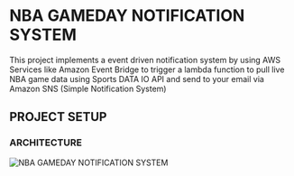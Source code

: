 # NBA GAMEDAY NOTIFICATION SYSTEM

This project implements a event driven notification system by using AWS Services like Amazon Event Bridge to trigger a lambda function to pull live NBA game data using Sports DATA IO API and send to your email via Amazon SNS (Simple Notification System)


## PROJECT SETUP


### ARCHITECTURE

![NBA GAMEDAY NOTIFICATION SYSTEM]("C:\Users\DELL\Downloads\eraser-export-export-10-01-2025-23_36_58\diagram-export-10-01-2025-23_36_58")
